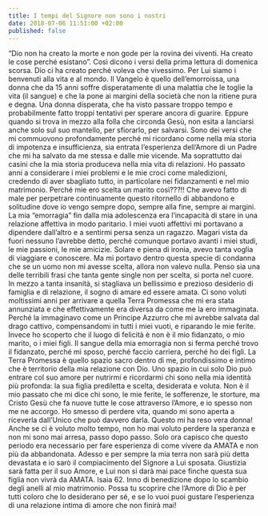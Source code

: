 ```yaml
---
title: I tempi del Signore non sono i nostri
date: 2018-07-06 11:51:00 +02:00
published: false
---
```


“Dio non ha creato la morte e non gode per la rovina dei viventi. Ha creato le cose perché esistano”. Così dicono i versi della prima lettura di domenica scorsa. Dio ci ha creato perché voleva che vivessimo. Per Lui siamo i benvenuti alla vita e al mondo. Il Vangelo è quello dell’emorroissa, una donna che da 15 anni soffre disperatamente di una malattia che le toglie la vita (il sangue) e che la pone ai margini della società che non la ritiene pura e degna. Una donna disperata, che ha visto passare troppo tempo e probabilmente fatto troppi tentativi per sperare ancora di guarire. Eppure quando si trova in mezzo alla folla che circonda Gesù, non esita a lanciarsi anche solo sul suo mantello, per sfiorarlo, per salvarsi. 
Sono dei versi che mi commuovono profondamente perché mi ricordano come nella mia storia di impotenza e insufficienza, sia entrata l’esperienza dell’Amore di un Padre che mi ha salvato da me stessa e dalle mie vicende. Ma soprattutto dai casini che la mia storia produceva nella mia vita di relazioni. Ho passato anni a considerare i miei problemi e le mie croci come maledizioni, credendo di aver sbagliato tutto, in particolare nei fidanzamenti e nel mio matrimonio. Perché mie ero scelta un marito così???!! Che avevo fatto di male per perpetrare continuamente questo ritornello di abbandono e solitudine dove io vengo sempre dopo, sempre alla fine, sempre ai margini. La mia “emorragia” fin dalla mia adolescenza era l’incapacità di stare in una relazione affettiva in modo paritario. I miei vuoti affettivi mi portavano a dipendere dall’altro e a sentirmi persa senza un ragazzo. Magari vista da fuori nessuno l’avrebbe detto, perché comunque portavo avanti i miei studi, le mie passioni, le mie amicizie. Solare e piena di ironia, avevo tanta voglia di viaggiare e conoscere. Ma mi portavo dentro questa specie di condanna che se un uomo non mi avesse scelta, allora non valevo nulla. Penso sia una delle terribili frasi che tanta gente single non per scelta, si porta nel cuore. In mezzo a tanta insanità, si stagliava un bellissimo e prezioso desiderio di famiglia e di relazione, il sogno di amare ed essere amata. Ci sono voluti moltissimi anni per arrivare a quella Terra Promessa che mi era stata annunziata e che effettivamente era diversa da come me la ero immaginata. Perché la immaginavo come un Principe Azzurro che mi avrebbe salvata dal drago cattivo, compensandomi in tutti i miei vuoti, e riparando le mie ferite. Invece ho scoperto che il luogo di felicità è non è il mio fidanzato, o mio marito, o i miei figli. Il sangue della mia emorragia non si ferma perché trovo il fidanzato, perché mi sposo, perché faccio carriera, perché ho dei figli. La Terra Promessa è quello spazio sacro dentro di me, profondissimo e intimo che è territorio della mia relazione con Dio. Uno spazio in cui solo Dio può entrare col suo amore per nutrirmi e ricordarmi chi sono nella mia identità più profonda: la sua figlia prediletta e scelta, desiderata e voluta. Non è il mio passato che mi dice chi sono, le mie ferite, le sofferenze, le storture, ma Cristo Gesù che fa nuove tutte le cose attraverso l’Amore, e io spesso non me ne accorgo. Ho smesso di perdere vita, quando mi sono aperta a riceverla dall’Unico che può davvero darla. Questo mi ha reso vera donna! Anche se ci è voluto molto tempo, non ho mai voluto perdere la speranza e non mi sono mai arresa, passo dopo passo. Solo ora capisco che questo periodo era necessario per fare esperienza di come vivere da AMATA e non più da abbandonata. Adesso e per sempre la mia terra non sarà più detta devastata e io sarò il compiacimento del Signore a Lui sposata. Giustizia sarà fatta per il suo Amore, e Lui non si darà mai pace finche questa sua figlia non vivrà da AMATA. Isaia 62. Inno di benedizione dopo lo scambio degli anelli al mio matrimonio. 
Possa tu scoprire che l’Amore di Dio è per tutti coloro che lo desiderano per sé, e se lo vuoi puoi gustare l’esperienza di una relazione intima di amore che non finirà mai!
